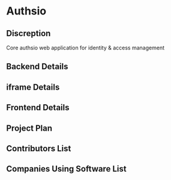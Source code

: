 # Authsio

## Discreption

Core authsio web application for identity & access management

## Backend Details


## iframe Details


## Frontend Details


## Project Plan


## Contributors List


## Companies Using Software List
